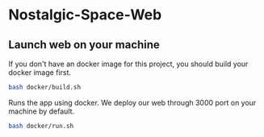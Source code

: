 # Nostalgic-Space-Web

## Launch web on your machine
If you don't have an docker image for this project, you should build your docker image first.
``` bash
bash docker/build.sh
```

Runs the app using docker. We deploy our web through 3000 port on your machine by default.
``` bash
bash docker/run.sh
```